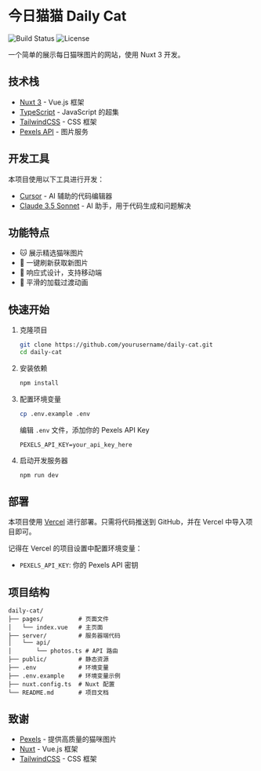 # 今日猫猫 Daily Cat

![Build Status](https://img.shields.io/badge/build-passing-brightgreen)
![License](https://img.shields.io/badge/license-MIT-blue)

一个简单的展示每日猫咪图片的网站，使用 Nuxt 3 开发。

## 技术栈

- [Nuxt 3](https://nuxt.com/) - Vue.js 框架
- [TypeScript](https://www.typescriptlang.org/) - JavaScript 的超集
- [TailwindCSS](https://tailwindcss.com/) - CSS 框架
- [Pexels API](https://www.pexels.com/api/) - 图片服务

## 开发工具

本项目使用以下工具进行开发：

- [Cursor](https://cursor.sh/) - AI 辅助的代码编辑器
- [Claude 3.5 Sonnet](https://www.anthropic.com/claude) - AI 助手，用于代码生成和问题解决

## 功能特点

- 🐱 展示精选猫咪图片
- 🔄 一键刷新获取新图片
- 📱 响应式设计，支持移动端
- 🎨 平滑的加载过渡动画

## 快速开始

1. 克隆项目

   ```bash
   git clone https://github.com/yourusername/daily-cat.git
   cd daily-cat
   ```

2. 安装依赖

   ```bash
   npm install
   ```

3. 配置环境变量

   ```bash
   cp .env.example .env
   ```

   编辑 `.env` 文件，添加你的 Pexels API Key

   ```
   PEXELS_API_KEY=your_api_key_here
   ```

4. 启动开发服务器
   ```bash
   npm run dev
   ```

## 部署

本项目使用 [Vercel](https://vercel.com/) 进行部署。只需将代码推送到 GitHub，并在 Vercel 中导入项目即可。

记得在 Vercel 的项目设置中配置环境变量：

- `PEXELS_API_KEY`: 你的 Pexels API 密钥

## 项目结构

```
daily-cat/
├── pages/          # 页面文件
│   └── index.vue   # 主页面
├── server/         # 服务器端代码
│   └── api/
│       └── photos.ts # API 路由
├── public/         # 静态资源
├── .env            # 环境变量
├── .env.example    # 环境变量示例
├── nuxt.config.ts  # Nuxt 配置
└── README.md       # 项目文档
```

## 致谢

- [Pexels](https://www.pexels.com/) - 提供高质量的猫咪图片
- [Nuxt](https://nuxt.com/) - Vue.js 框架
- [TailwindCSS](https://tailwindcss.com/) - CSS 框架
